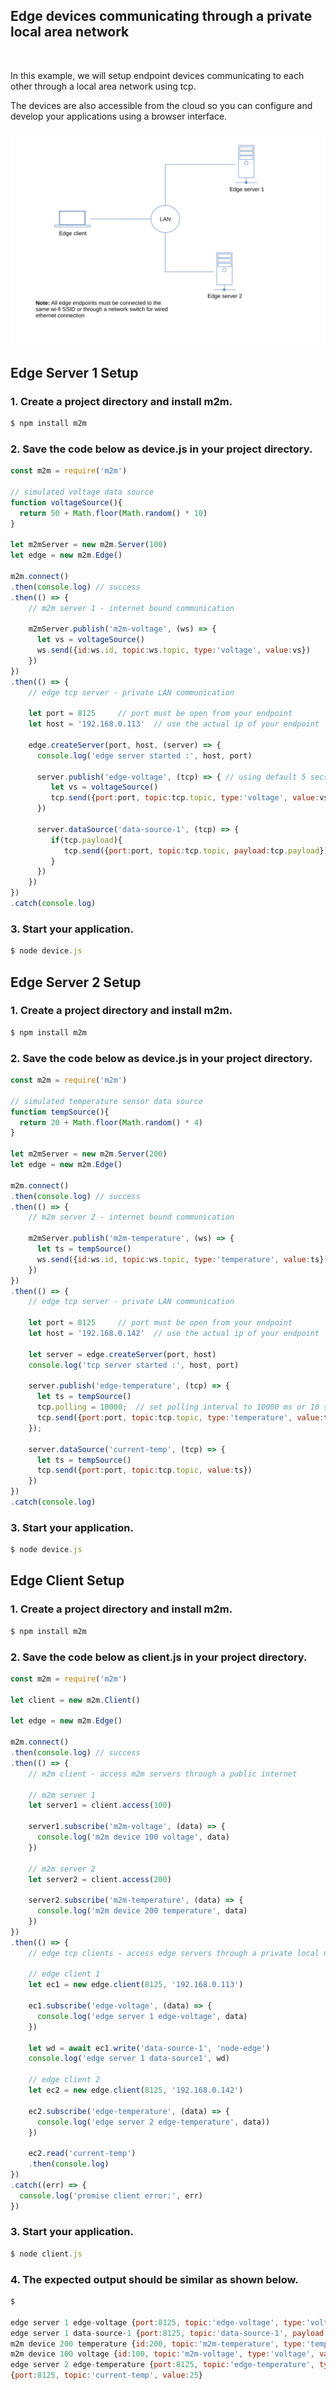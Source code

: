 
## Edge devices communicating through a private local area network 

<br>

In this example, we will setup endpoint devices communicating to each other through a local area network using tcp. 

The devices are also accessible from the cloud so you can configure and develop your applications using a browser interface. 

![](assets/m2m-edge.svg)

## Edge Server 1 Setup

### 1. Create a project directory and install m2m.
```js
$ npm install m2m
```
### 2. Save the code below as device.js in your project directory.
```js
const m2m = require('m2m')

// simulated voltage data source
function voltageSource(){
  return 50 + Math.floor(Math.random() * 10)
}

let m2mServer = new m2m.Server(100)
let edge = new m2m.Edge()

m2m.connect()
.then(console.log) // success
.then(() => {
    // m2m server 1 - internet bound communication
  
    m2mServer.publish('m2m-voltage', (ws) => {
      let vs = voltageSource()
      ws.send({id:ws.id, topic:ws.topic, type:'voltage', value:vs})
    })
})
.then(() => {
    // edge tcp server - private LAN communication
  
    let port = 8125		// port must be open from your endpoint
    let host = '192.168.0.113' 	// use the actual ip of your endpoint
    
    edge.createServer(port, host, (server) => {
      console.log('edge server started :', host, port)
      
      server.publish('edge-voltage', (tcp) => { // using default 5 secs or 5000 ms polling interval
         let vs = voltageSource()
         tcp.send({port:port, topic:tcp.topic, type:'voltage', value:vs})
      })
  
      server.dataSource('data-source-1', (tcp) => {
         if(tcp.payload){
            tcp.send({port:port, topic:tcp.topic, payload:tcp.payload})
         }
      })
    })
})
.catch(console.log)
```
### 3. Start your application.
```js
$ node device.js
```

## Edge Server 2 Setup

### 1. Create a project directory and install m2m.
```js
$ npm install m2m
```
### 2. Save the code below as device.js in your project directory.
```js
const m2m = require('m2m')

// simulated temperature sensor data source
function tempSource(){
  return 20 + Math.floor(Math.random() * 4)
}

let m2mServer = new m2m.Server(200)
let edge = new m2m.Edge()

m2m.connect()
.then(console.log) // success
.then(() => {
    // m2m server 2 - internet bound communication

    m2mServer.publish('m2m-temperature', (ws) => {
      let ts = tempSource()
      ws.send({id:ws.id, topic:ws.topic, type:'temperature', value:ts})
    })
})
.then(() => {
    // edge tcp server - private LAN communication
   
    let port = 8125		// port must be open from your endpoint
    let host = '192.168.0.142' 	// use the actual ip of your endpoint 
    
    let server = edge.createServer(port, host)
    console.log('tcp server started :', host, port)
      
    server.publish('edge-temperature', (tcp) => {
      let ts = tempSource()
      tcp.polling = 10000;	// set polling interval to 10000 ms or 10 secs instead of the default 5000 ms
      tcp.send({port:port, topic:tcp.topic, type:'temperature', value:ts})
    });

    server.dataSource('current-temp', (tcp) => {
      let ts = tempSource()
      tcp.send({port:port, topic:tcp.topic, value:ts})
    })
})
.catch(console.log)

```
### 3. Start your application.
```js
$ node device.js
```

## Edge Client Setup

### 1. Create a project directory and install m2m.
```js
$ npm install m2m
```
### 2. Save the code below as client.js in your project directory.
```js
const m2m = require('m2m') 

let client = new m2m.Client()

let edge = new m2m.Edge()

m2m.connect()
.then(console.log) // success
.then(() => {
    // m2m client - access m2m servers through a public internet

    // m2m server 1 
    let server1 = client.access(100)
    
    server1.subscribe('m2m-voltage', (data) => {
      console.log('m2m device 100 voltage', data)
    })

    // m2m server 2 
    let server2 = client.access(200)
  
    server2.subscribe('m2m-temperature', (data) => {
      console.log('m2m device 200 temperature', data)
    })
})
.then(() => {
    // edge tcp clients - access edge servers through a private local network
  
    // edge client 1 
    let ec1 = new edge.client(8125, '192.168.0.113')
    
    ec1.subscribe('edge-voltage', (data) => {
      console.log('edge server 1 edge-voltage', data)
    })

    let wd = await ec1.write('data-source-1', 'node-edge')
    console.log('edge server 1 data-source1', wd)
  
    // edge client 2
    let ec2 = new edge.client(8125, '192.168.0.142')
    
    ec2.subscribe('edge-temperature', (data) => {
      console.log('edge server 2 edge-temperature', data))
    })

    ec2.read('current-temp')
    .then(console.log)
})
.catch((err) => {
  console.log('promise client error:', err) 
})


```
### 3. Start your application.
```js
$ node client.js
```

### 4. The expected output should be similar as shown below.
```js
$

edge server 1 edge-voltage {port:8125, topic:'edge-voltage', type:'voltage', value:16}
edge server 1 data-source-1 {port:8125, topic:'data-source-1', payload:'node-edge'}
m2m device 200 temperature {id:200, topic:'m2m-temperature', type:'temperature', value:25
m2m device 100 voltage {id:100, topic:'m2m-voltage', type:'voltage', value:4
edge server 2 edge-temperature {port:8125, topic:'edge-temperature', type:'temperature', value:25}
{port:8125, topic:'current-temp', value:25}

```


